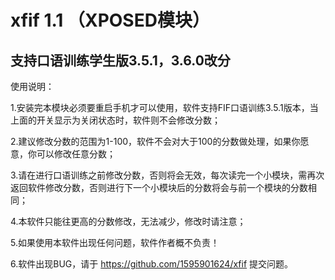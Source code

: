 ﻿# xfif 1.1 （XPOSED模块）

支持口语训练学生版3.5.1，3.6.0改分
---
使用说明：

1.安装完本模块必须要重启手机才可以使用，软件支持FIF口语训练3.5.1版本，当上面的开关显示为关闭状态时，软件则不会修改分数；

2.建议修改分数的范围为1-100，软件不会对大于100的分数做处理，如果你愿意，你可以修改任意分数；

3.请在进行口语训练之前修改分数，否则将会无效，每次读完一个小模块，需再次返回软件修改分数，否则进行下一个小模块后的分数将会与前一个模块的分数相同；

4.本软件只能往更高的分数修改，无法减少，修改时请注意；

5.如果使用本软件出现任何问题，软件作者概不负责！

6.软件出现BUG，请于 https://github.com/1595901624/xfif 提交问题。
